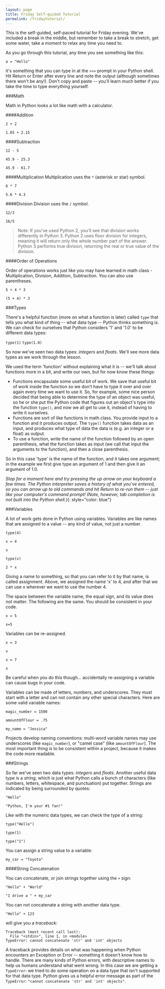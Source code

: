 ```yaml
---
layout: page
title: Friday Self-guided Tutorial
permalink: /fridaytutorial/
---
```


This is the self-guided, self-paced tutorial for Friday evening.  We've included a break in the middle, but remember to take a break to stretch, get some water, take a moment to relax any time you need to.

As you go through this tutorial, any time you see something like this:

`a = "Hello"`

it's something that you can type in at the `>>>` prompt in your Python shell.  Hit Return or Enter after every line and note the output (although sometimes there won't be any!).  Don't copy and paste -- you'll learn much better if you take the time to type everything yourself.

###Math

Math in Python looks a lot like math with a calculator.

####Addition

`2 + 2`

`1.65 + 2.15`

####Subtraction

`12 - 5`

`45.9 - 25.3`

`45.9 - 61.7`

####Multiplication
Multiplication uses the `*` (asterisk or star) symbol.

`6 * 7`

`5.6 * 4.3`

####Division
Division uses the `/` symbol.

`12/3`

`16/5`

> Note: If you've used Python 2, you'll see that division works differently in Python 3.  Python 2 uses floor division for integers, meaning it will return only the whole number part of the answer. Python 3 performs true division, returning the real or true value of the division.

####Order of Operations

Order of operations works just like you may have learned in math class - Multiplication, Division, Addition, Subtraction. You can also use parentheses.

`5 + 4 * 3`

`(5 + 4) * 3`

###Types

There's a helpful function (more on what a function is later) called `type` that tells you what kind of thing -- what data type -- Python thinks something is. We can check for ourselves that Python considers '1' and '1.0' to be different data types:

`type(1)`
`type(1.0)`

So now we've seen two data types: *integers* and *floats*.  We'll see more data types as we work through the lesson.

We used the term 'function' without explaining what it is -- we'll talk about functions more in a bit, and write our own, but for now know these things:

* Functions encapsulate some useful bit of work. We save that useful bit of work inside the function so we don't have to type it over and over again every time we want to use it. So, for example, some nice person decided that being able to determine the type of an object was useful, so he or she put the Python code that figures out an object's type into the function `type()`, and now we all get to use it, instead of having to write it ourselves.
* Functions are sort of like functions in math class. You provide input to a function and it produces output. The `type()` function takes data as an input, and produces what type of data the data is (e.g. an integer or a float) as output.
* To use a function, write the name of the function followed by an open parenthesis, what the function takes as input (we call that input the arguments to the function), and then a close parenthesis.

So in this case 'type' is the name of the function, and it takes one argument; in the example we first give type an argument of 1 and then give it an argument of 1.0.


*Stop for a moment here and try pressing the up arrow on your keyboard a few times.  The Python interpreter saves a history of what you've entered, so you can arrow up to old commands and hit Return to re-run them -- just like your computer's command prompt!  (Note, however, tab completion is not built into the Python shell.)*{: style="color: blue"}

###Variables

A lot of work gets done in Python using variables. Variables are like names that are assigned to a value -- any kind of value, not just a number.

`type(4)`

`x = 4`

`x`

`type(x)`

`2 * x`

Giving a name to something, so that you can refer to it by that name, is called assignment. Above, we assigned the name 'x' to 4, and after that we can use x wherever we want to use the number 4.

The space between the variable name, the equal sign, and its value does not matter.  The following are the same.  You should be consistent in your code.

`x = 5`

`x=5`

Variables can be re-assigned.

`x = 3`

`x`

`x = 7`

`x`

Be careful when you do this though... accidentally re-assigning a variable can cause bugs in your code.

Variables can be made of letters, numbers, and underscores. They must start with a letter and can not contain any other special characters.  Here are some valid variable names:

`magic_number = 1500`

`amountOfFlour = .75`

`my_name = "Jessica"`

Projects develop naming conventions: multi-word variable names may use underscores (like `magic_number`), or "camel case" (like `amountOfFlour`). The most important thing is to be consistent within a project, because it makes the code more readable.


###Strings

So far we've seen two data types: *integers* and *floats*. Another useful data type is a *string*, which is just what Python calls a bunch of characters (like numbers, letters, whitespace, and punctuation) put together. Strings are indicated by being surrounded by quotes:

`"Hello"`

`"Python, I'm your #1 fan!"`

Like with the numeric data types, we can check the type of a string:

`type("Hello")`

`type(1)`

`type("1")`

You can assign a string value to a variable:

`my_car = "Toyota"`


####String Concatenation

You can concatenate, or join strings together using the `+` sign:

`"Hello" + "World"`

`"I drive a " + my_car`

You can not concatenate a string with another data type.

`"Hello" + 123`

will give you a *traceback*:

~~~
Traceback (most recent call last):
  File "<stdin>", line 1, in <module>
TypeError: cannot concatenate 'str' and 'int' objects
~~~

A traceback provides details on what was happening when Python encounters an Exception or Error -- something it doesn't know how to handle.
There are many kinds of Python errors, with descriptive names to help us humans understand what went wrong. In this case we are getting a `TypeError`: we tried to do some operation on a data type that isn't supported for that data type.
Python gives us a helpful error message as part of the `TypeError`:
`"cannot concatenate 'str' and 'int' objects"`.


